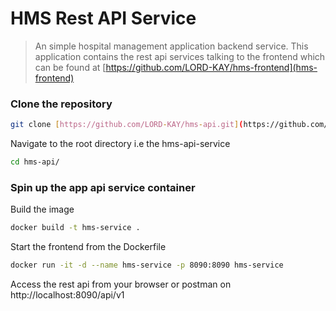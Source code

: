 # HMS Rest API Service
> An simple hospital management application backend service.
> This application contains the rest api services talking to the frontend which can be found at [https://github.com/LORD-KAY/hms-frontend](hms-frontend)

### Clone the repository
```bash
git clone [https://github.com/LORD-KAY/hms-api.git](https://github.com/LORD-KAY/hms-api.git)
```
Navigate to the root directory i.e the hms-api-service
```bash
cd hms-api/
```

### Spin up the app api service container
Build the image
```bash
docker build -t hms-service .
```
Start the frontend from the Dockerfile
```bash
docker run -it -d --name hms-service -p 8090:8090 hms-service
```
Access the rest api from your browser or postman on http://localhost:8090/api/v1